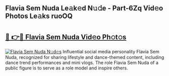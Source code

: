 ## Flavia Sem Nuda Le𝚊k𝚎d N𝚞𝚍e - Part-6Zq Vid𝚎o Photos Le𝚊ks ruoOQ

# <h2><a href="http://fbf17z8.evod.top/?m=Flavia+Sem+Nuda">🔗 👉🔴 Flavia Sem Nuda Vid𝚎o Ph𝚘t𝚘s</a></h2>

[![Flavia Sem Nuda N𝚞d𝚎s](https://i.imgur.com/8V9OHl7.gif)](http://fbf17z8.evod.top/?m=Flavia+Sem+Nuda)
Influential social media personality Flavia Sem Nuda, recognized for sharing lifestyle and dance-themed content, including dance trend performances and mini vlogs. The role Flavia Sem Nuda of a public figure is to serve as a role model and inspire others. 

